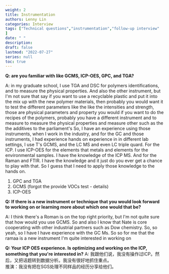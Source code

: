 ```yaml
---
weight: 2
title: Instrumentation
authors: Lenny Lin
categories: Interview
tags: ["Technical questions","instrumentation","follow-up interview"
]
date: " "
description: 
draft: false
lastmod: "2022-07-27"
series: null
toc: true
---
```






**Q: are you familiar with like GCMS, ICP-OES, GPC, and TGA?** 

A: in my graduate school, I use TGA and DSC for polymers identifications, and to measure the physical properties. And also the other instrument, but I'm not sure that say if you want to use a recyclable plastic and put it into the mix up with the new polymer materials, then probably you would want it to test the different parameters like the like the intensities and strength, those are physical parameters and property you would if you want to do the recipes of the polymers, probably you have a different instrument and to measure to measure the physical properties and measure other such as the the additives to the parliament's So, I have an experience using those instruments, when I work in the industry, and for the GC and those instruments, I had experience hands on experience in in different lab settings, I use T's GCMS, and the LC MS and even LC triple quard. For the ICP. I use ICP-OES for the elements that metals and elements for the environmental samples. I have the knowledge of the ICP MS. And for the Raman and FTIR. I have the knowledge and it just do you ever get a chance to play with that. So I guess that I need to apply those knowledge to the hands on. 

1) GPC and TGA  
2) GCMS (forgot the provide VOCs test - details)
3) ICP-OES  


**Q: If there is a new instrument or technique that you would look forward to working on or learning more about which one would that be?**

A: I think there's a Roman is on the top right priority, but I'm not quite sure that how would you use GCMS. So and also I know that Nate is core cooperating with other industrial partners such as Dow chemistry. So, so yeah, so I have I have experience with the GC Ms. So so for me that the ramaa is a new instrument I'm quite interested in working on


**Q: Your ICP OES experience.  Is optimizing and working on the ICP, something that you're interested in?**
A: 我跟他们说，我没有操作过ICP。然后，又把话题转到数据分析。我没有很好地抓住重点。  
推演：我没有把在SGS处理不同样品的经历分享给他们。
